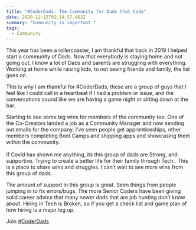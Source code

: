 ```yaml
---
title: "#CoderDads: The Community for Dads that Code"
date: 2020-12-15T02:14:57.463Z
summary: "Community is important "
tags:
  - Community
---
```

<!--StartFragment-->

This year has been a rollercoaster, I am thankful that back in 2019 I helped start a community of Dads. Now that everybody is staying home and not going out, I know a lot of Dads and parents are struggling with everything. Working at home while raising kids, to not seeing friends and family, the list goes on.

This is why I am thankful for #CoderDads, these are a group of guys that I feel like I could call in a heartbeat if I had a problem or issue, and the conversations sound like we are having a game night or sitting down at the bar.

Starting to see some big wins for members of the community too. One of the Co-Creators landed a job as a Community Manager and now sending out emails for the company. I’ve seen people get apprenticeships, other members completing Boot Camps and shipping apps and showcasing them within the community.\
\
If Covid has shown me anything, its this group of dads are Strong, and supportive. Trying to create a better life for their family through Tech.  This is a place to share wins and struggles. I can’t wait to see more wins from this group of dads.

The amount of support in this group is great. Seen things from people jumping in to fix errors/bugs. The more Senior Coders have been giving solid career advice that many newer dads that are job hunting don’t know about. Hiring in Tech is Broken, so if you get a check list and game plan of how hiring is a major leg up.



Join [\#CoderDads](https://join.slack.com/t/coder-dads/shared_invite/zt-cbxflmxx-yc_8Z4BDtx0BJd2ZfPvM5A)

<!--EndFragment-->